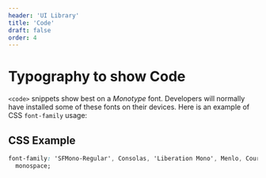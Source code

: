 ```yaml
---
header: 'UI Library'
title: 'Code'
draft: false
order: 4
---
```


# Typography to show Code

`<code>` snippets show best on a _Monotype_ font. Developers will normally have installed some of these fonts on their devices. Here is an example of CSS `font-family` usage:

## CSS Example

```css
font-family: 'SFMono-Regular', Consolas, 'Liberation Mono', Menlo, Courier,
  monospace;
```
